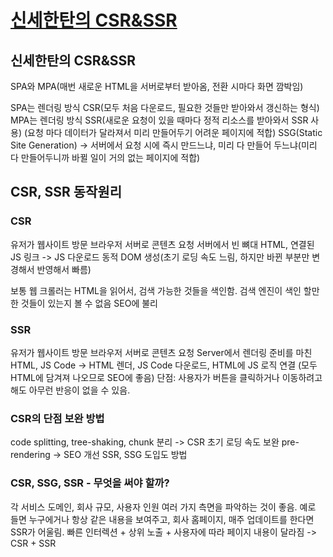 # [신세한탄의 CSR&SSR](https://www.youtube.com/watch?v=YuqB8D6eCKE)

## 신세한탄의 CSR&SSR

SPA와 MPA(매번 새로운 HTML을 서버로부터 받아옴, 전환 시마다 화면 깜박임)

SPA는 렌더링 방식 CSR(모두 처음 다운로드, 필요한 것들만 받아와서 갱신하는 형식)
MPA는 렌더링 방식 SSR(새로운 요청이 있을 때마다 정적 리소스를 받아와서 SSR 사용) (요청 마다 데이터가 달라져서 미리 만들어두기 어려운 페이지에 적합)
SSG(Static Site Generation) -> 서버에서 요청 시에 즉시 만드느냐, 미리 다 만들어 두느냐(미리 다 만들어두니까 바뀔 일이 거의 없는 페이지에 적합)

## CSR, SSR 동작원리

### CSR

유저가 웹사이트 방문 브라우저 서버로 콘텐츠 요청
서버에서 빈 뼈대 HTML, 연결된 JS 링크 -> JS 다운로드 동적 DOM 생성(초기 로딩 속도 느림, 하지만 바뀐 부분만 변경해서 반영해서 빠름)

보통 웹 크롤러는 HTML을 읽어서, 검색 가능한 것들을 색인함.
검색 엔진이 색인 할만한 것들이 있는지 볼 수 없음 SEO에 불리

### SSR

유저가 웹사이트 방문 브라우저 서버로 콘텐츠 요청
Server에서 렌더링 준비를 마친 HTML, JS Code -> HTML 렌더, JS Code 다운로드, HTML에 JS 로직 연결 (모두 HTML에 담겨져 나오므로 SEO에 좋음)
단점: 사용자가 버튼을 클릭하거나 이동하려고 해도 아무런 반응이 없을 수 있음.

### CSR의 단점 보완 방법

code splitting, tree-shaking, chunk 분리 -> CSR 초기 로딩 속도 보완
pre-rendering -> SEO 개선
SSR, SSG 도입도 방법

### CSR, SSG, SSR - 무엇을 써야 할까?

각 서비스 도메인, 회사 규모, 사용자 인원 여러 가지 측면을 파악하는 것이 좋음.
예로 들면 누구에거나 항상 같은 내용을 보여주고, 회사 홈페이지, 매주 업데이트를 한다면 SSR가 어울림.
빠른 인터렉션 + 상위 노출 + 사용자에 따라 페이지 내용이 달라짐 -> CSR + SSR
